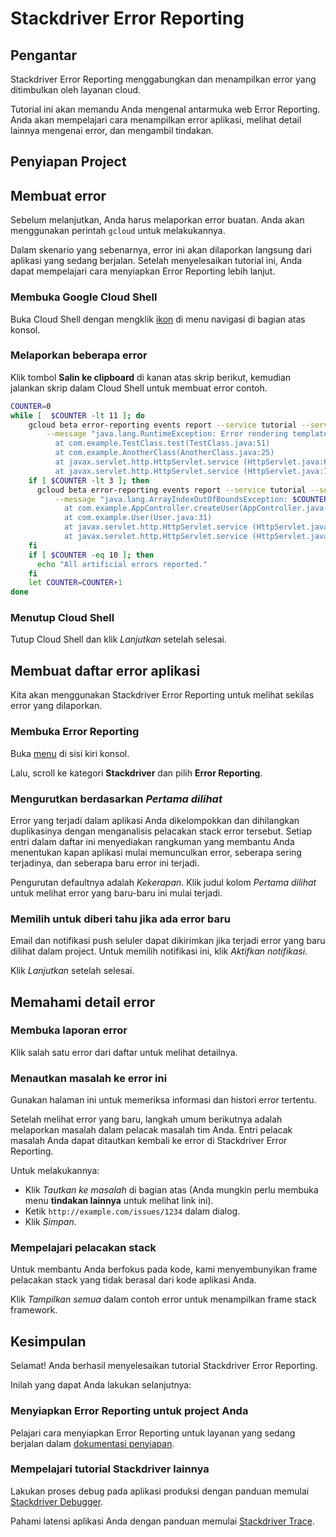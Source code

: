 # Stackdriver Error Reporting

## Pengantar

Stackdriver Error Reporting menggabungkan dan menampilkan error yang ditimbulkan oleh layanan cloud.

Tutorial ini akan memandu Anda mengenal antarmuka web Error Reporting. Anda akan mempelajari cara menampilkan error aplikasi, melihat detail lainnya mengenai error, dan mengambil tindakan.

## Penyiapan Project

<walkthrough-project-setup></walkthrough-project-setup>

## Membuat error

Sebelum melanjutkan, Anda harus melaporkan error buatan. Anda akan menggunakan perintah `gcloud` untuk melakukannya.

Dalam skenario yang sebenarnya, error ini akan dilaporkan langsung dari aplikasi yang sedang berjalan. Setelah menyelesaikan tutorial ini, Anda dapat mempelajari cara menyiapkan Error Reporting lebih lanjut.

### Membuka Google Cloud Shell

Buka Cloud Shell dengan mengklik <walkthrough-cloud-shell-icon></walkthrough-cloud-shell-icon>[ikon][spotlight-open-devshell] di menu navigasi di bagian atas konsol.

### Melaporkan beberapa error

Klik tombol **Salin ke clipboard** di kanan atas skrip berikut, kemudian jalankan skrip dalam Cloud Shell untuk membuat error contoh.

```bash
COUNTER=0
while [  $COUNTER -lt 11 ]; do
    gcloud beta error-reporting events report --service tutorial --service-version v$((COUNTER/10+1)) \
        --message "java.lang.RuntimeException: Error rendering template $COUNTER
          at com.example.TestClass.test(TestClass.java:51)
          at com.example.AnotherClass(AnotherClass.java:25)
          at javax.servlet.http.HttpServlet.service (HttpServlet.java:617)
          at javax.servlet.http.HttpServlet.service (HttpServlet.java:717)"
    if [ $COUNTER -lt 3 ]; then
      gcloud beta error-reporting events report --service tutorial --service-version v1 \
          --message "java.lang.ArrayIndexOutOfBoundsException: $COUNTER
            at com.example.AppController.createUser(AppController.java:42)
            at com.example.User(User.java:31)
            at javax.servlet.http.HttpServlet.service (HttpServlet.java:617)
            at javax.servlet.http.HttpServlet.service (HttpServlet.java:717)"
    fi
    if [ $COUNTER -eq 10 ]; then
      echo "All artificial errors reported."
    fi
    let COUNTER=COUNTER+1
done
```

### Menutup Cloud Shell

Tutup Cloud Shell dan klik *Lanjutkan* setelah selesai.

## Membuat daftar error aplikasi

Kita akan menggunakan Stackdriver Error Reporting untuk melihat sekilas error yang dilaporkan.

### Membuka Error Reporting

Buka [menu][spotlight-console-menu] di sisi kiri konsol.

Lalu, scroll ke kategori **Stackdriver** dan pilih **Error Reporting**.

<walkthrough-menu-navigation sectionid="CRASH_SECTION"></walkthrough-menu-navigation>

### Mengurutkan berdasarkan *Pertama dilihat*

Error yang terjadi dalam aplikasi Anda dikelompokkan dan dihilangkan duplikasinya dengan menganalisis pelacakan stack error tersebut. Setiap entri dalam daftar ini menyediakan rangkuman yang membantu Anda menentukan kapan aplikasi mulai memunculkan error, seberapa sering terjadinya, dan seberapa baru error ini terjadi.

Pengurutan defaultnya adalah *Kekerapan*. Klik judul kolom *Pertama dilihat* untuk melihat error yang baru-baru ini mulai terjadi.

### Memilih untuk diberi tahu jika ada error baru

Email dan notifikasi push seluler dapat dikirimkan jika terjadi error yang baru dilihat dalam project. Untuk memilih notifikasi ini, klik *Aktifkan notifikasi*.

Klik *Lanjutkan* setelah selesai.

## Memahami detail error

### Membuka laporan error

Klik salah satu error dari daftar untuk melihat detailnya.

### Menautkan masalah ke error ini

Gunakan halaman ini untuk memeriksa informasi dan histori error tertentu.

Setelah melihat error yang baru, langkah umum berikutnya adalah melaporkan masalah dalam pelacak masalah tim Anda. Entri pelacak masalah Anda dapat ditautkan kembali ke error di Stackdriver Error Reporting.

Untuk melakukannya:

  *  Klik *Tautkan ke masalah* di bagian atas (Anda mungkin perlu membuka menu **tindakan lainnya** untuk melihat link ini).
  *  Ketik `http://example.com/issues/1234` dalam dialog.
  *  Klik *Simpan*.

### Mempelajari pelacakan stack

Untuk membantu Anda berfokus pada kode, kami menyembunyikan frame pelacakan stack yang tidak berasal dari kode aplikasi Anda.

Klik *Tampilkan semua* dalam contoh error untuk menampilkan frame stack framework.

## Kesimpulan

<walkthrough-conclusion-trophy></walkthrough-conclusion-trophy>

Selamat! Anda berhasil menyelesaikan tutorial Stackdriver Error Reporting.

Inilah yang dapat Anda lakukan selanjutnya:

### Menyiapkan Error Reporting untuk project Anda

Pelajari cara menyiapkan Error Reporting untuk layanan yang sedang berjalan dalam [dokumentasi penyiapan][errors-setup].

### Mempelajari tutorial Stackdriver lainnya

Lakukan proses debug pada aplikasi produksi dengan panduan memulai [Stackdriver Debugger][debug-quickstart].

Pahami latensi aplikasi Anda dengan panduan memulai [Stackdriver Trace][trace-quickstart].

[debug-quickstart]: https://cloud.google.com/debugger/docs/quickstart
[errors-setup]: https://cloud.google.com/error-reporting/docs/how-to
[spotlight-console-menu]: walkthrough://spotlight-pointer?spotlightId=console-nav-menu
[spotlight-open-devshell]: walkthrough://spotlight-pointer?spotlightId=devshell-activate-button
[trace-quickstart]: https://cloud.google.com/trace/docs/quickstart
